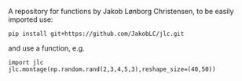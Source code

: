 A repository for functions by Jakob Lønborg Christensen, to be easily imported use:

```
pip install git+https://github.com/JakobLC/jlc.git
```

and use a function, e.g. 

```
import jlc
jlc.montage(np.random.rand(2,3,4,5,3),reshape_size=(40,50))
```

